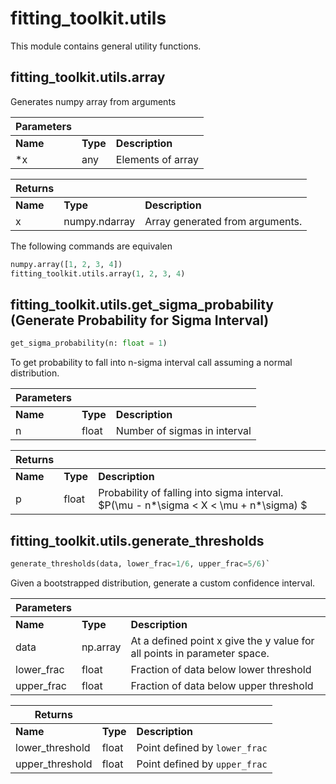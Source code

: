 # fitting_toolkit.utils

This module contains general utility functions.

## fitting_toolkit.utils.array

Generates numpy array from arguments

| Parameters | | |
|----------|----------|-----------------|
| **Name** | **Type** | **Description** |
| *x       | any      | Elements of array

| Returns  | | |
|----------|----------|-----------------|
| **Name** | **Type** | **Description** |
| x        | numpy.ndarray | Array generated from arguments.

The following commands are equivalen

```py
numpy.array([1, 2, 3, 4])
fitting_toolkit.utils.array(1, 2, 3, 4)
```


## fitting_toolkit.utils.get_sigma_probability (Generate Probability for Sigma Interval)

```py
get_sigma_probability(n: float = 1)
```

To get probability to fall into n-sigma interval call assuming a normal distribution.

| Parameters | | |
|----------|----------|-----------------|
| **Name** | **Type** | **Description** |
| n        | float    | Number of sigmas in interval

| Returns | | |
|----------|----------|-----------------|
| **Name** | **Type** | **Description** |
| p        | float    | Probability of falling into sigma interval. $P(\mu - n*\sigma < X < \mu + n*\sigma) $


## fitting_toolkit.utils.generate_thresholds

```py
generate_thresholds(data, lower_frac=1/6, upper_frac=5/6)`
```

Given a bootstrapped distribution, generate a custom confidence interval.

| Parameters | | |
|----------|----------|-----------------|
| **Name** | **Type** | **Description** |
| data     | np.array | At a defined point x give the y value for all points in parameter space.
| lower_frac | float  | Fraction of data below lower threshold
| upper_frac | float  | Fraction of data below upper threshold


| Returns | | |
|----------|----------|-----------------|
| **Name** | **Type** | **Description** |
| lower_threshold | float | Point defined by `lower_frac` 
| upper_threshold | float | Point defined by `upper_frac`